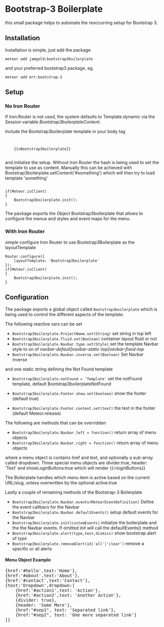 # Bootstrap-3 Boilerplate

this small package helps to automate the reoccurring setup for Bootstrap 3.

## Installation

Installation is simple, just add the package

<code>meteor add jamgold:bootstrap3boilerplate</code>

and your preferred bootstrap3 package, eg.

<code>meteor add mrt:bootstrap-3</code>

## Setup

### No Iron Router

If Iron:Router is not used, the system defaults to Template.dynamic via the Session variable _Bootstrap3boilerplateContent_.

Include the Bootstrap3boilerplate template in your body tag

<code>
    <body>
    {{>Bootstrap3boilerplate}}
    </body>
</code>

and initialize the setup. Without Iron Router the hash is being used to set the template to use as content. Manually this can be achieved with Bootstrap3boilerplate.setContent('#something') which will then try to load template 'something'

<code>
if(Meteor.isClient)
{
    Bootstrap3boilerplate.init();
}
</code>

The package exports the Object Bootstrap3boilerplate that allows to configure the menus and styles and event maps for the menu.

### With Iron Router

simple configure Iron Router to use Bootstrap3Boilerplate as the layoutTemplate

```
Router.configure({
    layoutTemplate: 'Bootstrap3boilerplate'
});
if(Meteor.isClient)
{
    Bootstrap3boilerplate.init();
}
```

## Configuration

The package exports a global object called <code>Bootstrap3boilerplate</code> which is being used to control the different aspects of the template.

The following reactive vars can be set
- <code>Bootstrap3boilerplate.ProjectName.set(String)</code> set string  in top left
- <code>Bootstrap3boilerplate.fluid.set(Boolean)</code> container layout fluid or not
- <code>Bootstrap3boilerplate.Navbar.type.set(Style)</code> set the template Navbar style to on of _navbar-default|navbar-static-top|navbar-fixed-top_
- <code>Bootstrap3boilerplate.Navbar.inverse.set(Boolean)</code> Set Navbar inverse

and one static string defining the Not Found template
- <code>Bootstrap3boilerplate.notFound = 'Template'</code> set the notFound template, default Bootstrap3boilerplateNotFound

- <code>Bootstrap3boilerplate.Footer.show.set(boolean)</code> show the footer (default true)
- <code>Bootstrap3boilerplate.Footer.content.set(text)</code> the text in the footer (default Meteor.release)

The following are methods that can be overridden
- <code>Bootstrap3boilerplate.Navbar.left = function()</code> return array of menu objects
- <code>Bootstrap3boilerplate.Navbar.right = function()</code> return array of menu objects

where a menu object is contains href and text, and optionally a sub-array called dropdown. Three special menu objects are divider:true, header: 'Text' and showLoginButtons:true which will render {{>loginButtons}}

The Boilerplate handles which menu item is active based on the current URL/slug, unless overwritten by the optional active:true 

Lastly a couple of remaining methods of the Bootstrap-3 Boilerplate
- <code>Bootstrap3boilerplate.Navbar.events(MeteorEventDefinition)</code> Define the event callbacs for the Navbar
- <code>Bootstrap3boilerplate.Navbar.defaultEvents()</code> setup default events for the Navbar 
- <code>Bootstrap3boilerplate.init(customEvents)</code> initialize the boilerplate and the the Navbar events. If omitted init will call the defaultEvents() method
- <code>Bootstrap3boilerplate.alert(type,text,dismiss)</code> show bootstrap alert of _type_
- <code>Bootstrap3boilerplate.removeAlert(id|'all'|'clear')</code> remove a specific or all alerts

#### Menu Object Example
<pre>
{href:'#hello',text:'Home'},
{href:'#about',text:'About'},
{href:'#contact',text:'Contact'},
{text:'Dropdown',dropdown:[
    {href:'#action1',text: 'Action'},
    {href:'#action2',text: 'Another Action'},
    {divider: true},
    {header: 'Some More'},
    {href:"#sep1", text: 'Separated link'},
    {href:"#sep2", text: 'One more separated link'}
]}
</pre>

